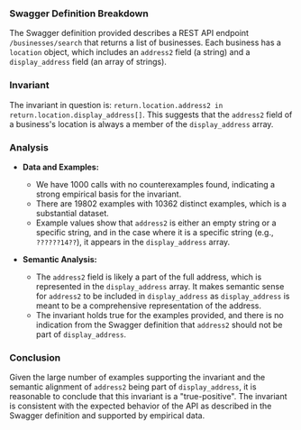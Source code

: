### Swagger Definition Breakdown
The Swagger definition provided describes a REST API endpoint `/businesses/search` that returns a list of businesses. Each business has a `location` object, which includes an `address2` field (a string) and a `display_address` field (an array of strings).

### Invariant
The invariant in question is: `return.location.address2 in return.location.display_address[]`. This suggests that the `address2` field of a business's location is always a member of the `display_address` array.

### Analysis
- **Data and Examples:**
  - We have 1000 calls with no counterexamples found, indicating a strong empirical basis for the invariant.
  - There are 19802 examples with 10362 distinct examples, which is a substantial dataset.
  - Example values show that `address2` is either an empty string or a specific string, and in the case where it is a specific string (e.g., `??????14??`), it appears in the `display_address` array.

- **Semantic Analysis:**
  - The `address2` field is likely a part of the full address, which is represented in the `display_address` array. It makes semantic sense for `address2` to be included in `display_address` as `display_address` is meant to be a comprehensive representation of the address.
  - The invariant holds true for the examples provided, and there is no indication from the Swagger definition that `address2` should not be part of `display_address`.

### Conclusion
Given the large number of examples supporting the invariant and the semantic alignment of `address2` being part of `display_address`, it is reasonable to conclude that this invariant is a "true-positive". The invariant is consistent with the expected behavior of the API as described in the Swagger definition and supported by empirical data.
